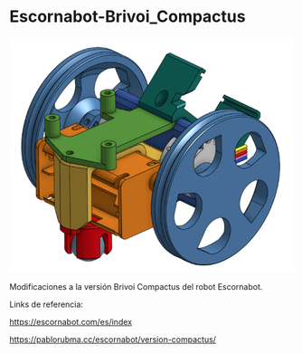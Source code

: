 # Escornabot-Brivoi_Compactus

<img src="Imagenes/portadaOnshape.png">

Modificaciones a la versión Brivoi Compactus del robot Escornabot.

Links de referencia:

https://escornabot.com/es/index

https://pablorubma.cc/escornabot/version-compactus/
